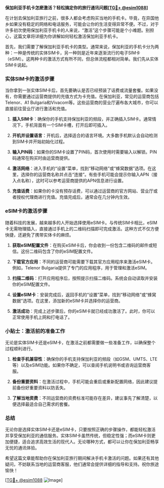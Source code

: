**保加利亚手机卡怎麽激活？轻松搞定你的旅行通讯问题[[TG💪+ @esim1088](https://t.me/s/esim1088)]**

在计划去保加利亚旅行之前，很多人都会考虑购买当地的手机卡。毕竟，在异国他乡如果没有稳定的网络和电话服务，可能会让你的生活变得异常不便。不过，对于许多初次使用保加利亚手机卡的人来说，“激活”这个步骤可能是个小难题。别担心，这篇文章将详细为你讲解如何轻松激活保加利亚手机卡。

首先，我们需要了解保加利亚手机卡的类型。通常来说，保加利亚的手机卡分为两种：一种是传统的实体SIM卡，另一种则是近年来逐渐流行的电子SIM卡（eSIM）。这两种卡的激活方式有所不同，但总体流程都相对简单。我们先从实体SIM卡说起。

### 实体SIM卡的激活步骤

当你拿到一张实体SIM卡后，首先要确认是否已经预装了话费或流量套餐。如果没有，你需要通过运营商提供的充值方式为卡充值。在保加利亚，常见的运营商包括Telenor、A1 Bulgaria和Vivacom等。这些运营商的营业厅遍布各大城市，你可以直接前往营业厅进行激活和充值。

1. **插入SIM卡**：确保你的手机支持保加利亚的频段，并正确插入SIM卡。通常情况下，手机背面有一个SIM卡槽，打开后即可插入。

2. **开机并设置语言**：开机后，选择适合的语言环境。大多数手机默认会自动检测到SIM卡并开始初始化过程。

3. **输入PIN码**：如果你的SIM卡设置了PIN码，首次使用时需要输入以解锁。PIN码通常在购买时由运营商提供。

4. **激活网络**：进入手机的“设置”菜单，找到“移动网络”或“蜂窝数据”选项。在这里，选择你的运营商名称并点击“连接”。有些手机可能会提示你输入APN（接入点名称），这时可以参考运营商提供的APN信息进行设置。

5. **充值话费**：如果你的卡没有预存话费，可以通过运营商的官方网站、营业厅或者授权代理商进行充值。充值完成后，通常会在几分钟内生效。

### eSIM卡的激活步骤

随着科技的发展，越来越多的人开始选择使用eSIM卡。与传统SIM卡相比，eSIM卡无需物理插入，直接通过手机上的二维码扫描即可完成激活。这种方式不仅方便快捷，还避免了携带实体卡的麻烦。

1. **获取eSIM配置文件**：在购买eSIM卡后，你会收到一份包含二维码的邮件或短信。这份二维码包含了你的eSIM配置文件。

2. **下载官方应用**：不同的运营商可能需要下载其官方应用程序来激活eSIM卡。例如，Telenor Bulgaria提供了专门的应用程序，用于管理和激活eSIM。

3. **扫描二维码**：打开应用程序后，按照提示扫描二维码。系统会自动读取并安装你的eSIM配置文件。

4. **设置eSIM卡**：安装完成后，返回手机的“设置”菜单，找到“移动网络”或“蜂窝数据”选项。在这里，添加新的eSIM卡并选择你的运营商。

5. **激活成功**：完成上述步骤后，你的eSIM卡就已经成功激活了。此时，你可以正常使用手机上网和打电话了。

### 小贴士：激活前的准备工作

无论是实体SIM卡还是eSIM卡，在激活之前都需要做一些准备工作，以确保整个过程顺利进行。

1. **检查手机兼容性**：确保你的手机支持保加利亚的频段（如GSM、UMTS、LTE等）以及eSIM功能。如果你不确定，可以查阅手机说明书或咨询运营商客服。

2. **备份重要资料**：在激活过程中，手机可能会重启或重新配置网络，因此建议提前备份好重要资料以防丢失。

3. **了解当地资费**：不同运营商的资费标准可能存在差异，建议事先了解清楚，以便选择最适合自己需求的套餐。

### 总结

无论你是选择实体SIM卡还是eSIM卡，只要按照正确的步骤操作，都能轻松激活并享受保加利亚的通信服务。实体SIM卡虽然传统，但稳定性强；而eSIM卡则更加便捷，适合追求高效生活的现代人。无论哪种方式，都可以让你在保加利亚畅享无忧的通讯体验。

希望这篇文章能帮助你在保加利亚旅行期间解决手机卡激活的问题。如果还有其他疑问，不妨联系当地的运营商客服，他们通常会提供详细的指导和支持。祝你旅途愉快！

[[TG💪+ @esim1088](https://t.me/s/esim1088) ![Image](https://i.postimg.cc/4NQfJmqS/Snipaste-2025-05-13-00-14-12.png)]